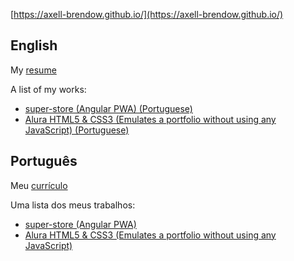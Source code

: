 [https://axell-brendow.github.io/](https://axell-brendow.github.io/)

## English

My [resume](https://axell-brendow.github.io/resume/)

A list of my works:

- [super-store (Angular PWA) (Portuguese)](https://axell-brendow.github.io/super-store/)
- [Alura HTML5 & CSS3 (Emulates a portfolio without using any JavaScript) (Portuguese)](https://axell-brendow.github.io/html5-css3-ii-alura/)


## Português

Meu [currículo](https://axell-brendow.github.io/resume/)

Uma lista dos meus trabalhos:

- [super-store (Angular PWA)](https://axell-brendow.github.io/super-store/)
- [Alura HTML5 & CSS3 (Emulates a portfolio without using any JavaScript)](https://axell-brendow.github.io/html5-css3-ii-alura/)

